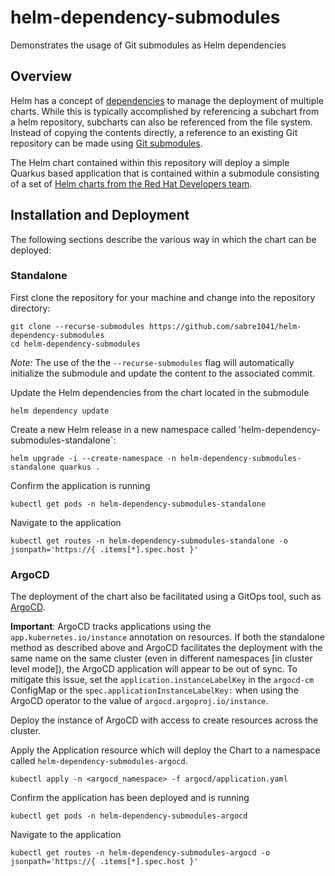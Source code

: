 # helm-dependency-submodules

Demonstrates the usage of Git submodules as Helm dependencies

## Overview

Helm has a concept of [dependencies](https://helm.sh/docs/helm/helm_dependency) to manage the deployment of multiple charts. While this is typically accomplished by referencing a subchart from a helm repository, subcharts can also be referenced from the file system. Instead of copying the contents directly, a reference to an existing Git repository can be made using [Git submodules](https://git-scm.com/book/en/v2/Git-Tools-Submodules).

The Helm chart contained within this repository will deploy a simple Quarkus based application that is contained within a submodule consisting of a set of [Helm charts from the Red Hat Developers team](https://github.com/redhat-developer/redhat-helm-charts).

## Installation and Deployment

The following sections describe the various way in which the chart can be deployed:

### Standalone

First clone the repository for your machine and change into the repository directory:

```shell
git clone --recurse-submodules https://github.com/sabre1041/helm-dependency-submodules
cd helm-dependency-submodules
```

_Note:_ The use of the the `--recurse-submodules` flag will automatically initialize the submodule and update the content to the associated commit.

Update the Helm dependencies from the chart located in the submodule

```shell
helm dependency update
```

Create a new Helm release in a new namespace called 'helm-dependency-submodules-standalone`:

```shell
helm upgrade -i --create-namespace -n helm-dependency-submodules-standalone quarkus .
```

Confirm the application is running

```shell
kubectl get pods -n helm-dependency-submodules-standalone
```

Navigate to the application

```shell
kubectl get routes -n helm-dependency-submodules-standalone -o jsonpath='https://{ .items[*].spec.host }'
```


### ArgoCD

The deployment of the chart also be facilitated using a GitOps tool, such as [ArgoCD](https://argoproj.github.io/argo-cd/).

**Important**: ArgoCD tracks applications using the `app.kubernetes.io/instance` annotation on resources. If both the standalone method as described above and ArgoCD facilitates the deployment with the same name on the same cluster (even in different namespaces [in cluster level mode]), the ArgoCD application will appear to be out of sync. To mitigate this issue, set the `application.instanceLabelKey` in the `argocd-cm` ConfigMap or the `spec.applicationInstanceLabelKey:` when using the ArgoCD operator to the value of `argocd.argoproj.io/instance`.

Deploy the instance of ArgoCD with access to create resources across the cluster.

Apply the Application resource which will deploy the Chart to a namespace called `helm-dependency-submodules-argocd`.

```shell
kubectl apply -n <argocd_namespace> -f argocd/application.yaml
```

Confirm the application has been deployed and is running

```shell
kubectl get pods -n helm-dependency-submodules-argocd
```

Navigate to the application

```shell
kubectl get routes -n helm-dependency-submodules-argocd -o jsonpath='https://{ .items[*].spec.host }'
```


